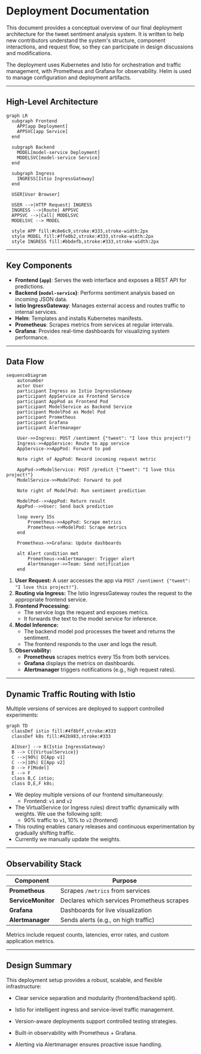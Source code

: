 # Deployment Documentation

This document provides a conceptual overview of our final deployment architecture for the tweet sentiment analysis system. It is written to help new contributors understand the system's structure, component interactions, and request flow, so they can participate in design discussions and modifications.

The deployment uses Kubernetes and Istio for orchestration and traffic management, with Prometheus and Grafana for observability. Helm is used to manage configuration and deployment artifacts.

---

## High-Level Architecture

```mermaid
graph LR
  subgraph Frontend
    APP[app Deployment]
    APPSVC[app Service]
  end

  subgraph Backend
    MODEL[model-service Deployment]
    MODELSVC[model-service Service]
  end

  subgraph Ingress
    INGRESS[Istio IngressGateway]
  end

  USER[User Browser]

  USER -->|HTTP Request| INGRESS
  INGRESS -->|Route| APPSVC
  APPSVC -->|Call| MODELSVC
  MODELSVC --> MODEL

  style APP fill:#c8e6c9,stroke:#333,stroke-width:2px
  style MODEL fill:#ffe0b2,stroke:#333,stroke-width:2px
  style INGRESS fill:#bbdefb,stroke:#333,stroke-width:2px
```

---

## Key Components
- **Frontend (`app`)**: Serves the web interface and exposes a REST API for predictions.
- **Backend (`model-service`)**: Performs sentiment analysis based on incoming JSON data.
- **Istio IngressGateway**: Manages external access and routes traffic to internal services.
- **Helm**: Templates and installs Kubernetes manifests.
- **Prometheus**: Scrapes metrics from services at regular intervals.
- **Grafana**: Provides real-time dashboards for visualizing system performance.

---

## Data Flow

```mermaid
sequenceDiagram
    autonumber
    actor User
    participant Ingress as Istio IngressGateway
    participant AppService as Frontend Service
    participant AppPod as Frontend Pod
    participant ModelService as Backend Service
    participant ModelPod as Model Pod
    participant Prometheus
    participant Grafana
    participant Alertmanager

    User->>Ingress: POST /sentiment {"tweet": "I love this project!"}
    Ingress->>AppService: Route to app service
    AppService->>AppPod: Forward to pod

    Note right of AppPod: Record incoming request metric

    AppPod->>ModelService: POST /predict {"tweet": "I love this project!"}
    ModelService->>ModelPod: Forward to pod

    Note right of ModelPod: Run sentiment prediction

    ModelPod-->>AppPod: Return result
    AppPod-->>User: Send back prediction

    loop every 15s
        Prometheus->>AppPod: Scrape metrics
        Prometheus->>ModelPod: Scrape metrics
    end

    Prometheus->>Grafana: Update dashboards

    alt Alert condition met
        Prometheus->>Alertmanager: Trigger alert
        Alertmanager->>Team: Send notification
    end
```

1. **User Request:** A user accesses the app via `POST /sentiment {"tweet": "I love this project!"}`.
2. **Routing via Ingress:** The Istio IngressGateway routes the request to the appropriate frontend service.
3. **Frontend Processing:**
    - The service logs the request and exposes metrics.
    - It forwards the text to the model service for inference.
4. **Model Inference:**
    - The backend model pod processes the tweet and returns the sentiment.
    - The frontend responds to the user and logs the result.
5. **Observability:**
    - **Prometheus** scrapes metrics every 15s from both services.
    - **Grafana** displays the metrics on dashboards.
    - **Alertmanager** triggers notifications (e.g., high request rates).

---

## Dynamic Traffic Routing with Istio

Multiple versions of services are deployed to support controlled experiments:
```mermaid
graph TD
  classDef istio fill:#4f8bff,stroke:#333
  classDef k8s fill:#42b983,stroke:#333

  A[User] --> B(Istio IngressGateway)
  B --> C{{VirtualService}}
  C -->|90%| D[App v1]
  C -->|10%| E[App v2]
  D --> F[Model]
  E --> F
  class B,C istio;
  class D,E,F k8s;
```

- We deploy multiple versions of our frontend simultaneously:
  - Frontend: `v1` and `v2`
- The VirtualService (or Ingress rules) direct traffic dynamically with weights. We use the following split:
  - 90% traffic to `v1`, 10% to `v2` (frontend)
- This routing enables canary releases and continuous experimentation by gradually shifting traffic.
- Currently we manually update the weights.

---

## Observability Stack

| Component          | Purpose                                    |
| ------------------ | ------------------------------------------ |
| **Prometheus**     | Scrapes `/metrics` from services           |
| **ServiceMonitor** | Declares which services Prometheus scrapes |
| **Grafana**        | Dashboards for live visualization          |
| **Alertmanager**   | Sends alerts (e.g., on high traffic)       |

Metrics include request counts, latencies, error rates, and custom application metrics.

---

## Design Summary

This deployment setup provides a robust, scalable, and flexible infrastructure:

- Clear service separation and modularity (frontend/backend split).

- Istio for intelligent ingress and service-level traffic management.

- Version-aware deployments support controlled testing strategies.

- Built-in observability with Prometheus + Grafana.

- Alerting via Alertmanager ensures proactive issue handling.